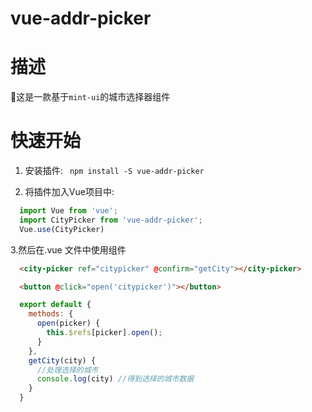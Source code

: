 # vue-addr-picker

# 描述
  这是一款基于`mint-ui`的城市选择器组件
  
# 快速开始


1. 安装插件:
``` npm install -S vue-addr-picker```

2. 将插件加入Vue项目中:
```javascript
  import Vue from 'vue';
  import CityPicker from 'vue-addr-picker';
  Vue.use(CityPicker)
```
3.然后在.vue 文件中使用组件

```html 
  <city-picker ref="citypicker" @confirm="getCity"></city-picker>

  <button @click="open('citypicker')"></button>

```

```javascript
  export default {
    methods: {
      open(picker) {
        this.$refs[picker].open();
      }
    },
    getCity(city) {
      //处理选择的城市
      console.log(city) //得到选择的城市数据
    }
  }


```